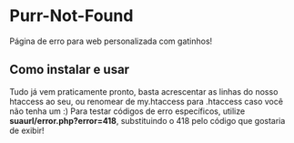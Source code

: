 # Purr-Not-Found
Página de erro para web personalizada com gatinhos!

## Como instalar e usar
Tudo já vem praticamente pronto, basta acrescentar as linhas do nosso htaccess ao seu, ou renomear de my.htaccess para .htaccess caso você não tenha um :)
Para testar códigos de erro específicos, utilize <b>suaurl/error.php?error=418</b>, substituindo o 418 pelo código que gostaria de exibir!
